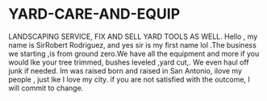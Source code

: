 # YARD-CARE-AND-EQUIP
LANDSCAPING SERVICE, FIX AND SELL YARD TOOLS AS WELL.
Hello , my name is SirRobert Rodriguez, and yes sir is my first name lol .The business we starting ,is from ground zero.We have all the equipment and more if you would lke your tree trimmed, bushes leveled ,yard cut,. We even haul off junk if needed. Im was raised born and raised in San Antonio, ilove my people , just lke I love my city.
   if you are not satisfied with the outcome, I will commit to change.
